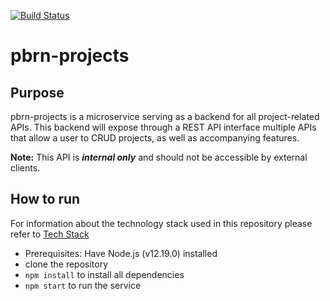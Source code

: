 [![Build Status](https://travis-ci.com/MUHC-DP-Project/pbrn-projects.svg?branch=main)](https://travis-ci.com/MUHC-DP-Project/pbrn-projects)

# pbrn-projects

## Purpose 

pbrn-projects is a microservice serving as a backend for all project-related APIs. 
This backend will expose through a REST API interface multiple APIs that allow a user to CRUD projects, as well as accompanying features. 

**Note:** This API is ***internal only*** and should not be accessible by external clients.

## How to run
For information about the technology stack used in this repository please refer to [Tech Stack](https://github.com/MUHC-DP-Project/pbrn-gateway/wiki/Tech-Stack)
- Prerequisites: Have Node.js (v12.19.0) installed
- clone the repository
- `npm install`  to install all dependencies
- `npm start` to run the service

